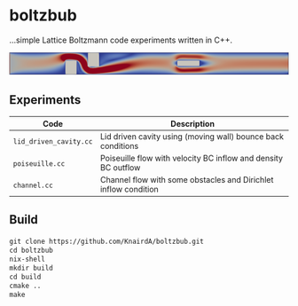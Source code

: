 # boltzbub

…simple Lattice Boltzmann code experiments written in C++.

![channel flow visualized using ParaView](screenshot/channel_flow.png)

## Experiments

| Code                                  | Description                                                     |
| -                                     | -                                                               |
| `lid_driven_cavity.cc`                | Lid driven cavity using (moving wall) bounce back conditions    |
| `poiseuille.cc`                       | Poiseuille flow with velocity BC inflow and density BC outflow  |
| `channel.cc`                          | Channel flow with some obstacles and Dirichlet inflow condition |

## Build

	git clone https://github.com/KnairdA/boltzbub.git
	cd boltzbub
	nix-shell
	mkdir build
	cd build
	cmake ..
	make
